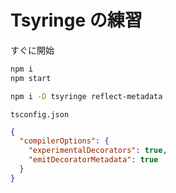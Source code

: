 # Tsyringe の練習

すぐに開始

```bash
npm i
npm start
```

```bash
npm i -D tsyringe reflect-metadata
```

`tsconfig.json`

```json
{
  "compilerOptions": {
    "experimentalDecorators": true,
    "emitDecoratorMetadata": true
  }
}
```
